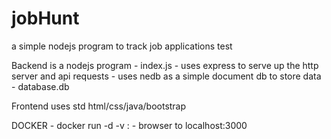 # jobHunt

a simple nodejs program to track job applications
test


Backend is a nodejs program - index.js
    - uses express to serve up the http server and api requests
    - uses nedb as a simple document db to store data - database.db

Frontend uses std html/css/java/bootstrap

DOCKER
    - docker run -d -v <local>:<????>
    - browser to localhost:3000